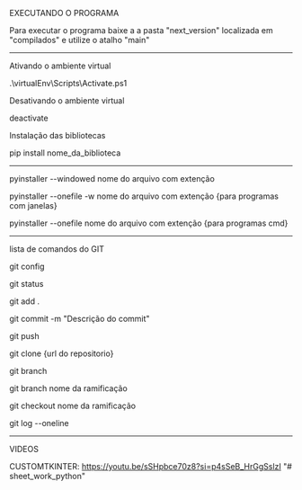 EXECUTANDO O PROGRAMA

Para executar o programa baixe a a pasta "next_version" localizada em "compilados"
e utilize o atalho "main"

-----------------------------------------

Ativando o ambiente virtual

.\virtualEnv\Scripts\Activate.ps1

Desativando o ambiente virtual

deactivate

Instalação das bibliotecas

pip install nome_da_biblioteca

-----------------------------------------

pyinstaller --windowed nome do arquivo com extenção

pyinstaller --onefile -w nome do arquivo com extenção {para programas com janelas}

pyinstaller --onefile nome do arquivo com extenção {para programas cmd}

-----------------------------------------

lista de comandos do GIT

git config

git status

git add .

git commit -m "Descrição do commit"

git push

git clone {url do repositorio}

git branch

git branch nome da ramificação

git checkout nome da ramificação

git log --oneline

-----------------------------------------


VIDEOS

CUSTOMTKINTER: 
 https://youtu.be/sSHpbce70z8?si=p4sSeB_HrGgSslzI
"# sheet_work_python" 
